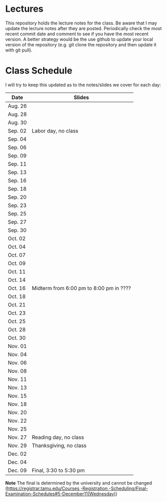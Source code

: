 # Lectures
This repository holds the lecture notes for the class.  Be aware that I may 
update the lecture notes after they are posted.  Periodically check the most recent commit date and comment to see if you have the most recent version. A better strategy would be the use github to update your local version of the
repository (e.g. git clone the repository and then update it with git pull).

# Class Schedule
I will try to keep this updated as to the notes/slides we cover
for each day:

Date    | Slides
--------|--------
Aug. 26 | 
Aug. 28 |
Aug. 30 |
Sep. 02 | Labor day, no class
Sep. 04 |  
Sep. 06 |  
Sep. 09 |
Sep. 11 |
Sep. 13 |
Sep. 16 |
Sep. 18 |
Sep. 20 |
Sep. 23 |
Sep. 25 |
Sep. 27 |
Sep. 30 |
Oct. 02 |
Oct. 04 |
Oct. 07 |
Oct. 09 |
Oct. 11 |
Oct. 14 |
Oct. 16 | Midterm from 6:00 pm to 8:00 pm in ????
Oct. 18 |
Oct. 21 |
Oct. 23 |
Oct. 25 |
Oct. 28 |
Oct. 30 |
Nov. 01 |
Nov. 04 |
Nov. 06 |
Nov. 08 |
Nov. 11 |
Nov. 13 |
Nov. 15 |
Nov. 18 |
Nov. 20 |
Nov. 22 |
Nov. 25 |
Nov. 27 | Reading day, no class
Nov. 29 | Thanksgiving, no class
Dec. 02 | 
Dec. 04 | 
Dec. 09 | Final, 3:30 to 5:30 pm

**Note** The final is determined by the university and cannot be changed 
(https://registrar.tamu.edu/Courses,-Registration,-Scheduling/Final-Examination-Schedules#5-December11(Wednesday))